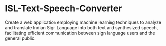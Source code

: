 # ISL-Text-Speech-Converter
Create a web application employing machine learning techniques to analyze and translate Indian Sign Language into both text and synthesized speech, facilitating efficient communication between sign language users and the general public.
